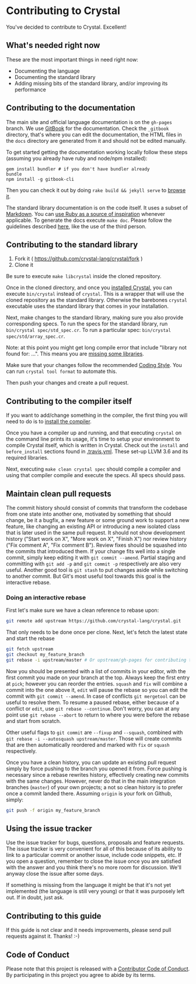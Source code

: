 # Contributing to Crystal

You've decided to contribute to Crystal. Excellent!

## What's needed right now

These are the most important things in need right now:

* Documenting the language
* Documenting the standard library
* Adding missing bits of the standard library, and/or improving its performance

## Contributing to the documentation

The main site and official language documentation is on the `gh-pages` branch.
We use [GitBook](https://www.gitbook.com/) for the documentation.
Check the `_gitbook` directory, that's where you can edit the documentation, the HTML files in the `docs` directory are
generated from it and should not be edited manually.

To get started getting the documentation working locally follow these steps (assuming you already have ruby and node/npm installed):

```
gem install bundler # if you don't have bundler already
bundle
npm install -g gitbook-cli
```

Then you can check it out by doing `rake build && jekyll serve` to [browse it](http://localhost:4000).

The standard library documentation is on the code itself.
It uses a subset of [Markdown](http://daringfireball.net/projects/markdown/). You can [use Ruby as a source
of inspiration](https://twitter.com/yukihiro_matz/status/549317901002342400) whenever applicable. To generate
the docs execute `make doc`. Please follow the guidelines described [here](http://crystal-lang.org/docs/conventions/documenting_code.html),
like the use of the third person.

## Contributing to the standard library

1. Fork it ( https://github.com/crystal-lang/crystal/fork )
2. Clone it

Be sure to execute `make libcrystal` inside the cloned repository.

Once in the cloned directory, and once you [installed Crystal](http://crystal-lang.org/docs/installation/index.html),
you can execute `bin/crystal` instead of `crystal`. This is a wrapper that will use the cloned repository
as the standard library. Otherwise the barebones `crystal` executable uses the standard library that comes in
your installation.

Next, make changes to the standard library, making sure you also provide corresponding specs. To run
the specs for the standard library, run `bin/crystal spec/std_spec.cr`. To run a particular spec: `bin/crystal spec/std/array_spec.cr`.

Note: at this point you might get long compile error that include "library not found for: ...". This means
you are [missing some libraries](https://github.com/crystal-lang/crystal/wiki/All-required-libraries).

Make sure that your changes follow the recommended [Coding Style](http://crystal-lang.org/docs/conventions/coding_style.html).
You can run `crystal tool format` to automate this.

Then push your changes and create a pull request.

## Contributing to the compiler itself

If you want to add/change something in the compiler,
the first thing you will need to do is to [install the compiler](http://crystal-lang.org/docs/installation/index.html).

Once you have a compiler up and running, and that executing `crystal` on the command line prints its usage,
it's time to setup your environment to compile Crystal itself, which is written in Crystal. Check out
the `install` and `before_install` sections found in [.travis.yml](https://github.com/crystal-lang/crystal/blob/master/.travis.yml).
These set-up LLVM 3.6 and its required libraries.

Next, executing `make clean crystal spec` should compile a compiler and using that compiler compile and execute
the specs. All specs should pass.

## Maintain clean pull requests

The commit history should consist of commits that transform the codebase from one state into another one, motivated by something that
should change, be it a bugfix, a new feature or some ground work to support a new feature, like changing an existing API or introducing
a new isolated class that is later used in the same pull request. It should not show development history ("Start work on X",
"More work on X", "Finish X") nor review history ("Fix comment A", "Fix comment B"). Review fixes should be squashed into the commits
that introduced them. If your change fits well into a single commit, simply keep editing it with `git commit --amend`. Partial staging and
committing with `git add -p` and `git commit -p` respectively are also very useful. Another good tool is `git stash` to put changes aside while
switching to another commit. But Git's most useful tool towards this goal is the interactive rebase.

### Doing an interactive rebase

First let's make sure we have a clean reference to rebase upon:

```sh
git remote add upstream https://github.com/crystal-lang/crystal.git
```

That only needs to be done once per clone. Next, let's fetch the latest state and start the rebase

```sh
git fetch upstream
git checkout my_feature_branch
git rebase -i upstream/master # Or upstream/gh-pages for contributing to the out of code documentation
```

Now you should be presented with a list of commits in your editor, with the first commit you made on your branch at the top. Always keep the first
entry at `pick`; however you can reorder the entries. `squash` and `fix` will combine a commit into the one above it, `edit` will pause the
rebase so you can edit the commit with `git commit --amend`. In case of conflicts `git mergetool` can be useful to resolve them. To resume a
paused rebase, either because of a conflict or `edit`, use `git rebase --continue`. Don't worry, you can at any point use `git rebase --abort`
to return to where you were before the rebase and start from scratch.

Other useful flags to `git commit` are `--fixup` and `--squash`, combined with `git rebase -i --autosquash upstream/master`. Those will create commits that
are then automatically reordered and marked with `fix` or `squash` respectively.

Once you have a clean history, you can update an existing pull request simply by force pushing to the branch you opened it from. Force pushing is necessary
since a rebase rewrites history, effectively creating new commits with the same changes. However, never do that in the main integration branches (`master`) of
your own projects; a not so clean history is to prefer once a commit landed there. Assuming `origin` is your fork on Github, simply:

```sh
git push -f origin my_feature_branch
```

## Using the issue tracker

Use the issue tracker for bugs, questions, proposals and feature requests.
The issue tracker is very convenient for all of this because of its ability to link to a particular commit
or another issue, include code snippets, etc.
If you open a question, remember to close the issue once you are satisfied with the answer and you think
there's no more room for discussion. We'll anyway close the issue after some days.

If something is missing from the language it might be that it's not yet implemented
(the language is still very young) or that it was purposely left out. If in doubt, just ask.

## Contributing to this guide

If this guide is not clear and it needs improvements, please send pull requests against it. Thanks! :-)

## Code of Conduct

Please note that this project is released with a [Contributor Code of Conduct][ccoc].
By participating in this project you agree to abide by its terms.

[ccoc]: https://github.com/crystal-lang/crystal/blob/master/CODE_OF_CONDUCT.md
